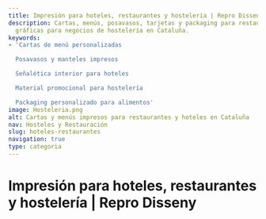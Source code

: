 ```yaml
---
title: Impresión para hoteles, restaurantes y hostelería | Repro Disseny
description: Cartas, menús, posavasos, tarjetas y packaging para restauración. Soluciones
  gráficas para negocios de hostelería en Cataluña.
keywords:
- 'Cartas de menú personalizadas​

  Posavasos y manteles impresos​

  Señalética interior para hoteles​

  Material promocional para hostelería​

  Packaging personalizado para alimentos​'
image: Hosteleria.png
alt: Cartas y menús impresos para restaurantes y hoteles en Cataluña
nav: Hosteles y Restauración
slug: hoteles-restaurantes
navigation: true
type: categoria
---
```


# Impresión para hoteles, restaurantes y hostelería | Repro Disseny

